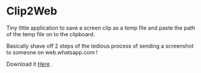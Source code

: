 # Clip2Web

Tiny little application to save a screen clip as a temp file and paste the path of the temp file on to the clipboard. 

Basically shave off 2 steps of the tedious process of sending a screenshot to someone on web.whatsapp.com !

Download it [Here](Clip2Web/Clip2Web.zip?raw=true) .
